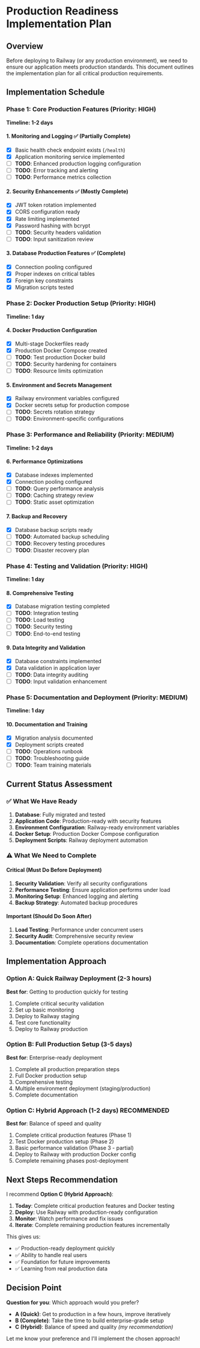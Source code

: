 # Production Readiness Implementation Plan

## Overview
Before deploying to Railway (or any production environment), we need to ensure our application meets production standards. This document outlines the implementation plan for all critical production requirements.

## Implementation Schedule

### Phase 1: Core Production Features (Priority: HIGH)
**Timeline: 1-2 days**

#### 1. Monitoring and Logging ✅ (Partially Complete)
- [x] Basic health check endpoint exists (`/health`)
- [x] Application monitoring service implemented
- [ ] **TODO**: Enhanced production logging configuration
- [ ] **TODO**: Error tracking and alerting
- [ ] **TODO**: Performance metrics collection

#### 2. Security Enhancements ✅ (Mostly Complete)
- [x] JWT token rotation implemented
- [x] CORS configuration ready
- [x] Rate limiting implemented
- [x] Password hashing with bcrypt
- [ ] **TODO**: Security headers validation
- [ ] **TODO**: Input sanitization review

#### 3. Database Production Features ✅ (Complete)
- [x] Connection pooling configured
- [x] Proper indexes on critical tables
- [x] Foreign key constraints
- [x] Migration scripts tested

### Phase 2: Docker Production Setup (Priority: HIGH)
**Timeline: 1 day**

#### 4. Docker Production Configuration
- [x] Multi-stage Dockerfiles ready
- [x] Production Docker Compose created
- [ ] **TODO**: Test production Docker build
- [ ] **TODO**: Security hardening for containers
- [ ] **TODO**: Resource limits optimization

#### 5. Environment and Secrets Management
- [x] Railway environment variables configured
- [x] Docker secrets setup for production compose
- [ ] **TODO**: Secrets rotation strategy
- [ ] **TODO**: Environment-specific configurations

### Phase 3: Performance and Reliability (Priority: MEDIUM)
**Timeline: 1-2 days**

#### 6. Performance Optimizations
- [x] Database indexes implemented
- [x] Connection pooling configured
- [ ] **TODO**: Query performance analysis
- [ ] **TODO**: Caching strategy review
- [ ] **TODO**: Static asset optimization

#### 7. Backup and Recovery
- [x] Database backup scripts ready
- [ ] **TODO**: Automated backup scheduling
- [ ] **TODO**: Recovery testing procedures
- [ ] **TODO**: Disaster recovery plan

### Phase 4: Testing and Validation (Priority: HIGH)
**Timeline: 1 day**

#### 8. Comprehensive Testing
- [x] Database migration testing completed
- [ ] **TODO**: Integration testing
- [ ] **TODO**: Load testing
- [ ] **TODO**: Security testing
- [ ] **TODO**: End-to-end testing

#### 9. Data Integrity and Validation
- [x] Database constraints implemented
- [x] Data validation in application layer
- [ ] **TODO**: Data integrity auditing
- [ ] **TODO**: Input validation enhancement

### Phase 5: Documentation and Deployment (Priority: MEDIUM)
**Timeline: 1 day**

#### 10. Documentation and Training
- [x] Migration analysis documented
- [x] Deployment scripts created
- [ ] **TODO**: Operations runbook
- [ ] **TODO**: Troubleshooting guide
- [ ] **TODO**: Team training materials

## Current Status Assessment

### ✅ **What We Have Ready**
1. **Database**: Fully migrated and tested
2. **Application Code**: Production-ready with security features
3. **Environment Configuration**: Railway-ready environment variables
4. **Docker Setup**: Production Docker Compose configuration
5. **Deployment Scripts**: Railway deployment automation

### ⚠️ **What We Need to Complete**

#### Critical (Must Do Before Deployment)
1. **Security Validation**: Verify all security configurations
2. **Performance Testing**: Ensure application performs under load
3. **Monitoring Setup**: Enhanced logging and alerting
4. **Backup Strategy**: Automated backup procedures

#### Important (Should Do Soon After)
1. **Load Testing**: Performance under concurrent users
2. **Security Audit**: Comprehensive security review
3. **Documentation**: Complete operations documentation

## Implementation Approach

### Option A: Quick Railway Deployment (2-3 hours)
**Best for**: Getting to production quickly for testing
1. Complete critical security validation
2. Set up basic monitoring
3. Deploy to Railway staging
4. Test core functionality
5. Deploy to Railway production

### Option B: Full Production Setup (3-5 days)
**Best for**: Enterprise-ready deployment
1. Complete all production preparation steps
2. Full Docker production setup
3. Comprehensive testing
4. Multiple environment deployment (staging/production)
5. Complete documentation

### Option C: Hybrid Approach (1-2 days) **RECOMMENDED**
**Best for**: Balance of speed and quality
1. Complete critical production features (Phase 1)
2. Test Docker production setup (Phase 2)
3. Basic performance validation (Phase 3 - partial)
4. Deploy to Railway with production Docker config
5. Complete remaining phases post-deployment

## Next Steps Recommendation

I recommend **Option C (Hybrid Approach)**:

1. **Today**: Complete critical production features and Docker testing
2. **Deploy**: Use Railway with production-ready configuration
3. **Monitor**: Watch performance and fix issues
4. **Iterate**: Complete remaining production features incrementally

This gives us:
- ✅ Production-ready deployment quickly
- ✅ Ability to handle real users
- ✅ Foundation for future improvements
- ✅ Learning from real production data

## Decision Point

**Question for you**: Which approach would you prefer?

- **A (Quick)**: Get to production in a few hours, improve iteratively
- **B (Complete)**: Take the time to build enterprise-grade setup
- **C (Hybrid)**: Balance of speed and quality *(my recommendation)*

Let me know your preference and I'll implement the chosen approach!
